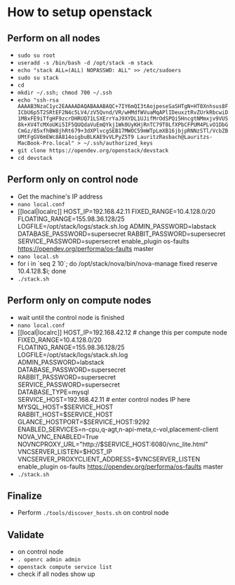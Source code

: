 # How to setup openstack

## Perform on all nodes

* `sudo su root`
* `useradd -s /bin/bash -d /opt/stack -m stack`
* `echo "stack ALL=(ALL) NOPASSWD: ALL" >> /etc/sudoers`
* `sudo su stack`
* `cd`
* `mkdir ~/.ssh; chmod 700 ~/.ssh`
* `echo "ssh-rsa AAAAB3NzaC1yc2EAAAADAQABAAABAQC+7IY6mQI3tAojpeseSaSHTgN+HT8Xnhsus8FICbU6p5T2SRtEF2N4c5LV4/zV5Qvnd/VR/wHMdfWVuaMqAPlIDeuxztRvZUrkRbcwiD1M8xFE9iTfgHF9zcrDHRUQ71LSXErrYaJ9XYDL1UJifMrOdSPQi5HncgtNMmxjv9VUS8k+XV4TcMXoUKi5IF5QUQdaVuEmQYkj1Wk0UyKHjRnTC79T0LfXPbCFPUM4PLvO1DbGCmGz/85xfhBW8jhRt679+3dXPlvcgSEB17MWOC59mWTpLmXB16jbjpRNNzSTl/VcbZBUMtFgGV6mEWc8A814oigbuBLKAE9vVLPyZ5T9 LauritzRasbach@Lauritzs-MacBook-Pro.local" > ~/.ssh/authorized_keys`
* `git clone https://opendev.org/openstack/devstack`
* `cd devstack`

## Perform only on control node

* Get the machine's IP address
* `nano local.conf`
* \[[local|localrc]]
    HOST_IP=192.168.42.11
    FIXED_RANGE=10.4.128.0/20
    FLOATING_RANGE=155.98.36.128/25
    LOGFILE=/opt/stack/logs/stack.sh.log
    ADMIN_PASSWORD=labstack
    DATABASE_PASSWORD=supersecret
    RABBIT_PASSWORD=supersecret
    SERVICE_PASSWORD=supersecret
    enable_plugin os-faults https://opendev.org/performa/os-faults master
* `nano local.sh`
* for i in \`seq 2 10`; do /opt/stack/nova/bin/nova-manage fixed reserve 10.4.128.$i; done
* `./stack.sh`

## Perform only on compute nodes

* wait until the control node is finished
* `nano local.conf`
* \[[local|localrc]]
    HOST_IP=192.168.42.12 # change this per compute node\
    FIXED_RANGE=10.4.128.0/20\
    FLOATING_RANGE=155.98.36.128/25\
    LOGFILE=/opt/stack/logs/stack.sh.log\
    ADMIN_PASSWORD=labstack\
    DATABASE_PASSWORD=supersecret\
    RABBIT_PASSWORD=supersecret\
    SERVICE_PASSWORD=supersecret\
    DATABASE_TYPE=mysql\
    SERVICE_HOST=192.168.42.11 # enter control nodes IP here\
    MYSQL_HOST=\$SERVICE_HOST\
    RABBIT_HOST=\$SERVICE_HOST\
    GLANCE_HOSTPORT=\$SERVICE_HOST:9292\
    ENABLED_SERVICES=n-cpu,q-agt,n-api-meta,c-vol,placement-client\
    NOVA_VNC_ENABLED=True\
    NOVNCPROXY_URL="http://\$SERVICE_HOST:6080/vnc_lite.html"\
    VNCSERVER_LISTEN=\$HOST_IP\
    VNCSERVER_PROXYCLIENT_ADDRESS=$VNCSERVER_LISTEN\
    enable_plugin os-faults https://opendev.org/performa/os-faults master
* `./stack.sh`

## Finalize

* Perform `./tools/discover_hosts.sh` on control node

## Validate

* on control node
* `. openrc admin admin`
* `openstack compute service list`
* check if all nodes show up
